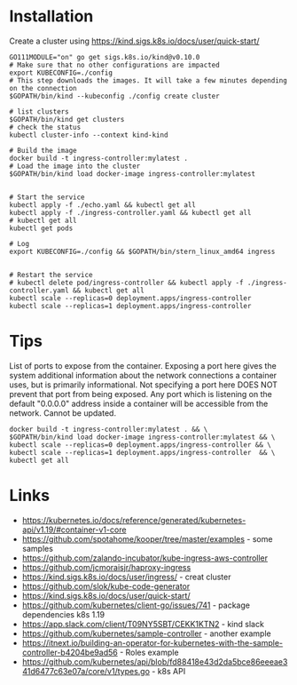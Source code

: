 
# Installation

Create a cluster using https://kind.sigs.k8s.io/docs/user/quick-start/
```
GO111MODULE="on" go get sigs.k8s.io/kind@v0.10.0
# Make sure that no other configurations are impacted
export KUBECONFIG=./config
# This step downloads the images. It will take a few minutes depending on the connection
$GOPATH/bin/kind --kubeconfig ./config create cluster

# list clusters 
$GOPATH/bin/kind get clusters
# check the status
kubectl cluster-info --context kind-kind

# Build the image 
docker build -t ingress-controller:mylatest .
# Load the image into the cluster
$GOPATH/bin/kind load docker-image ingress-controller:mylatest


# Start the service 
kubectl apply -f ./echo.yaml && kubectl get all
kubectl apply -f ./ingress-controller.yaml && kubectl get all
# kubectl get all
kubectl get pods

# Log
export KUBECONFIG=./config && $GOPATH/bin/stern_linux_amd64 ingress


# Restart the service
# kubectl delete pod/ingress-controller && kubectl apply -f ./ingress-controller.yaml && kubectl get all
kubectl scale --replicas=0 deployment.apps/ingress-controller
kubectl scale --replicas=1 deployment.apps/ingress-controller
```

# Tips

List of ports to expose from the container. Exposing a port here gives the system additional information about the network connections a container uses, but is primarily informational. Not specifying a port here DOES NOT prevent that port from being exposed. Any port which is listening on the default "0.0.0.0" address inside a container will be accessible from the network. Cannot be updated.

```
docker build -t ingress-controller:mylatest . && \
$GOPATH/bin/kind load docker-image ingress-controller:mylatest && \
kubectl scale --replicas=0 deployment.apps/ingress-controller && \
kubectl scale --replicas=1 deployment.apps/ingress-controller  && \
kubectl get all
```


# Links

* https://kubernetes.io/docs/reference/generated/kubernetes-api/v1.19/#container-v1-core 
* https://github.com/spotahome/kooper/tree/master/examples - some samples 
* https://github.com/zalando-incubator/kube-ingress-aws-controller
* https://github.com/jcmoraisjr/haproxy-ingress
* https://kind.sigs.k8s.io/docs/user/ingress/ - creat cluster
* https://github.com/slok/kube-code-generator
* https://kind.sigs.k8s.io/docs/user/quick-start/
* https://github.com/kubernetes/client-go/issues/741  - package dependencies k8s 1.19
* https://app.slack.com/client/T09NY5SBT/CEKK1KTN2  - kind slack
* https://github.com/kubernetes/sample-controller - another example
* https://itnext.io/building-an-operator-for-kubernetes-with-the-sample-controller-b4204be9ad56 - Roles example
* https://github.com/kubernetes/api/blob/fd88418e43d2da5bce86eeeae341d6477c63e07a/core/v1/types.go  - k8s API